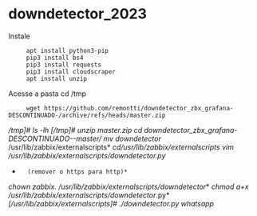 # downdetector_2023
Instale

		 apt install python3-pip
		 pip3 install bs4
		 pip3 install requests
		 pip3 install cloudscraper
		 apt install unzip
		 
Acesse a pasta cd /tmp

		 wget https://github.com/remontti/downdetector_zbx_grafana-DESCONTINUADO-/archive/refs/heads/master.zip
*/tmp]# ls -lh*
*[/tmp]# unzip master.zip*
*cd downdetector_zbx_grafana-DESCONTINUADO--master/*
*mv downdetector* /usr/lib/zabbix/externalscripts*
*cd/usr/lib/zabbix/externalscripts*
*vim /usr/lib/zabbix/externalscripts/downdetector.py*
*		(remover o https para http)*
*chown zabbix. /usr/lib/zabbix/externalscripts/downdetector**
*chmod a+x /usr/lib/zabbix/externalscripts/downdetector*.py*
*[/usr/lib/zabbix/externalscripts]# ./downdetector.py whatsapp*
